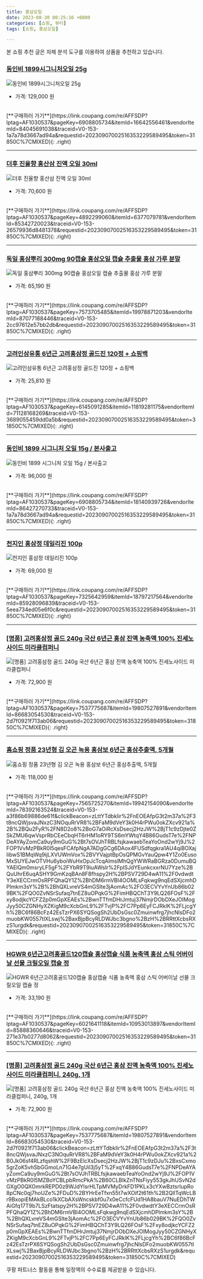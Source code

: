 ```yaml
---
title: 홍삼오일
date: 2023-08-30 00:25:16 +0800
categories: [쇼핑, 뷰티]
tags: [쇼핑, 홍삼오일]

---
```


본 쇼핑 추천 글은 자체 분석 도구를 이용하여 상품을 추천하고 있습니다.
### [동인비 1899시그니처오일 25g](https://link.coupang.com/re/AFFSDP?lptag=AF1030537&pageKey=6908805734&itemId=16642556461&vendorItemId=84045691038&traceid=V0-153-1a7a78d3667ad94a&requestid=20230907002516353229589495&token=31850C%7CMIXED)
![동인비 1899시그니처오일 25g](https://ads-partners.coupang.com/image1/J_MW85nIQNItlmFiJ6D7lb5pzzi0SHKHSkIKVAbBcBUPoYc_A_voND2YjHsrGQo1YfOlpr4BwGsV9r7ENzs6LMu8YlAKxdWh8ngEsMFAcX2lVdmnDFLNGgV9PL_gqa0SGgE70dIKqrPdVv78waGYdOOhNL8r0zwiYw-pjZwHW-sAMvqrIpxpc1mV6q1COo68rLGKdIpqeADDBmO61mzhGdxUduQFTJkcLwM87F2wV6DNgDz1I2sDVW3s17TQrqbGqJLR2Tc21BVnu862m7ZZc7Rlryo7V8eOXXKkr-3asL8=)
- 가격: 129,000 원
<br>
[**구매하러 가기**](https://link.coupang.com/re/AFFSDP?lptag=AF1030537&pageKey=6908805734&itemId=16642556461&vendorItemId=84045691038&traceid=V0-153-1a7a78d3667ad94a&requestid=20230907002516353229589495&token=31850C%7CMIXED){: .right}
<br>

---

### [더후 진율향 홍산삼 진액 오일 30ml](https://link.coupang.com/re/AFFSDP?lptag=AF1030537&pageKey=4892299060&itemId=6377079781&vendorItemId=85342720023&traceid=V0-153-26579936d8481378&requestid=20230907002516353229589495&token=31850C%7CMIXED)
![더후 진율향 홍산삼 진액 오일 30ml](https://ads-partners.coupang.com/image1/W5f0XQHdvXO65GnaW8Tf2EwoLtI03TgRjcEEFWmz_hIPK8OkYpRF3IW3wdIDIrgOUUxkX-U6cBIKEBL61OAzS1z_OYEZ9xKk5RKMLYpWK7aqX03FCGg03MReoKY_SF93GhfotX4wHKFd6Hyd955raYJOa-6h2iJYdWy84P1uzEn34vAQZQ-7XVhPu1OM4vm_I33iOdxSlvrG2SxAobsekge_7ZjAq1XMLz27ZWNdzdX5z4ce9THMOJ8eJlHwIt2Zff085x7_6FMJk8UCQURCaWlFcBwbhorMoMB5wWVSDg==)
- 가격: 70,600 원
<br>
[**구매하러 가기**](https://link.coupang.com/re/AFFSDP?lptag=AF1030537&pageKey=4892299060&itemId=6377079781&vendorItemId=85342720023&traceid=V0-153-26579936d8481378&requestid=20230907002516353229589495&token=31850C%7CMIXED){: .right}
<br>

---

### [독일 홍삼뿌리 300mg 90캡슐 홍삼오일 캡슐 추출물 홍삼 가루 분말](https://link.coupang.com/re/AFFSDP?lptag=AF1030537&pageKey=7573705485&itemId=19978871203&vendorItemId=87077188446&traceid=V0-153-2cc97612e57bb2db&requestid=20230907002516353229589495&token=31850C%7CMIXED)
![독일 홍삼뿌리 300mg 90캡슐 홍삼오일 캡슐 추출물 홍삼 가루 분말](https://ads-partners.coupang.com/image1/w1v3TcRVKCq2-FNlw7Pq0osVuJL-Gdsk0DM1SQtuI8Liyjp25JJSkpf00uhYjInQyuiLQ1fRFG6GVea7nRopPfHgM0SGk4wkgNjQswa0Me3cXNu_JSNFycmr0Sbk9D6LObPHonLzAnvnWEPWC0GDYLzUpzIUersPO7veY6EbY2p1h83Th593jX77f3ZVWgucuteOuKhjIOxvkAQOXFdrDoPuD2JIJNnNf2mEBDzk1JEPp2I5muqZPOA5G-LHYmLAv1H7ADujkzIOadOlGC5oBnwuj5Bv93GmA75yOhqmo32t)
- 가격: 65,190 원
<br>
[**구매하러 가기**](https://link.coupang.com/re/AFFSDP?lptag=AF1030537&pageKey=7573705485&itemId=19978871203&vendorItemId=87077188446&traceid=V0-153-2cc97612e57bb2db&requestid=20230907002516353229589495&token=31850C%7CMIXED){: .right}
<br>

---

### [고려인삼유통 6년근 고려홍삼정 골드진 120정 + 쇼핑백](https://link.coupang.com/re/AFFSDP?lptag=AF1030537&pageKey=6145091285&itemId=11819281175&vendorItemId=71128168269&traceid=V0-153-3689055459dd0a5b&requestid=20230907002516353229589495&token=31850C%7CMIXED)
![고려인삼유통 6년근 고려홍삼정 골드진 120정 + 쇼핑백](https://ads-partners.coupang.com/image1/nJ0MN6F2ALQS1OWynEKgoFiAxZqHWV9lIeJuFY_Tlk4JyViA0m5jtuT0frcdv5mioNftLKd3acBKzCYx6CvZHqGYhidYTROJPs58y1oMy594mclaqwjgl2UcRosyur-DUS7iUxwaKtsPqXuIEjFTt29X5eID8ZvpmEEiLoxoaCEHwtMsT7fZUoXSX07--4VvUFXUv5mO3-sZJsBaSLiXuKqUCPrVXNgyVq0B_HY0B8lgPe8cIBDdZHZWktjLlnnkdyRbsFMcAMJNReHWklOm7Q==)
- 가격: 25,810 원
<br>
[**구매하러 가기**](https://link.coupang.com/re/AFFSDP?lptag=AF1030537&pageKey=6145091285&itemId=11819281175&vendorItemId=71128168269&traceid=V0-153-3689055459dd0a5b&requestid=20230907002516353229589495&token=31850C%7CMIXED){: .right}
<br>

---

### [동인비 1899 시그니처 오일 15g / 본사출고](https://link.coupang.com/re/AFFSDP?lptag=AF1030537&pageKey=6908805734&itemId=18140939726&vendorItemId=86427270733&traceid=V0-153-1a7a78d3667ad94a&requestid=20230907002516353229589495&token=31850C%7CMIXED)
![동인비 1899 시그니처 오일 15g / 본사출고](https://ads-partners.coupang.com/image1/Odiy9fImnZ2Z_6xAOfq-iX6tz17vsNu8YBinERZL-Zmu7xoi-2hIYkkoLBk38TIaGx-tu6qMbNqh0f5z1p-oEFPmdu-5SQe3L7U6k5VoNtTbZxAMMsi8c7NvSdamB_6JhASS18cwIpwYjtONGdQVjz4H7xjP6r2BKY78QBMVltq-Lbvns0PWaMKV49nws1h_0zRnZnTHbsVK09P2sQ9D95v_drWo3dqg9-y5Qwmstk9Ok3AWRoU_0x4GNgYt2XzMhKWwL2s6-5F_7QCEnb54isf_vFrkVdUQp19V6eUzRJc=)
- 가격: 96,000 원
<br>
[**구매하러 가기**](https://link.coupang.com/re/AFFSDP?lptag=AF1030537&pageKey=6908805734&itemId=18140939726&vendorItemId=86427270733&traceid=V0-153-1a7a78d3667ad94a&requestid=20230907002516353229589495&token=31850C%7CMIXED){: .right}
<br>

---

### [천지인 홍삼정 데일리진 100p](https://link.coupang.com/re/AFFSDP?lptag=AF1030537&pageKey=7325642959&itemId=18797217564&vendorItemId=85928096839&traceid=V0-153-5eea734ed05e6f0c&requestid=20230907002516353229589495&token=31850C%7CMIXED)
![천지인 홍삼정 데일리진 100p](https://ads-partners.coupang.com/image1/GIx1SNEe2obUZ6i9GBBsNq8NuDM-9sdagkfrmhs0RRcsKtXz2kPG9PTecyPA4ShzimY2xCVFfvVR_KANz4oUMy6vThg5rO42ucdM5QyT7FAgrGu_QdK5zOUFrZFQmljJDrbX5e50hg0_PBKvnDEBzXth5KCE_2wkJ9-GJ8Iwy5rfvr8lEDmzGLAChkTqtetH7rKCKL5ItsVcn1i66ikF2eFrqE9iexjogyULfqOrDXkMRMLn-xYZH6PUrPYMt206jsBE56-tMNZOUY4vYKcr)
- 가격: 69,000 원
<br>
[**구매하러 가기**](https://link.coupang.com/re/AFFSDP?lptag=AF1030537&pageKey=7325642959&itemId=18797217564&vendorItemId=85928096839&traceid=V0-153-5eea734ed05e6f0c&requestid=20230907002516353229589495&token=31850C%7CMIXED){: .right}
<br>

---

### [[명품] 고려홍삼정 골드 240g 국산 6년근 홍삼 진액 농축액 100% 진세노사이드 미라클컴퍼니](https://link.coupang.com/re/AFFSDP?lptag=AF1030537&pageKey=7537775687&itemId=19807527891&vendorItemId=86683054530&traceid=V0-153-2d7f0921f713ab06&requestid=20230907002516353229589495&token=31850C%7CMIXED)
![[명품] 고려홍삼정 골드 240g 국산 6년근 홍삼 진액 농축액 100% 진세노사이드 미라클컴퍼니](https://ads-partners.coupang.com/image1/IfiPQ4-QZo23h3OSIT3yCyJ5rVo6NaFYEHcfW_f2MY1XEk5aS-inVQQGUnl84hG_FrjfUmiGBQzt6HTJ2TmRjX5buFBG4rxsEvTubVY10fqrwNqh7ha_LdFkvd9rrWupCMgWVCsB6acQm2op_pzvlO9-VhDhWDsq0d0mGouSlDP44CrGlprgyuLhe7R7rN7X6fMaUO2ZXMIs7le3rgBsPebX0Z5HUx4raLG7tAaBRaU6dw8x6XncmYiC2ba1WcA_Lx2hzXMRvHszTnzcnQ86TwTA_yZdCtutejzhFtlE0g==)
- 가격: 72,900 원
<br>
[**구매하러 가기**](https://link.coupang.com/re/AFFSDP?lptag=AF1030537&pageKey=7537775687&itemId=19807527891&vendorItemId=86683054530&traceid=V0-153-2d7f0921f713ab06&requestid=20230907002516353229589495&token=31850C%7CMIXED){: .right}
<br>

---

### [홈쇼핑 정품 23년형 김 오곤 녹용 홍삼보 6년근 홍삼추출액, 5개월](https://link.coupang.com/re/AFFSDP?lptag=AF1030537&pageKey=7565725270&itemId=19942154090&vendorItemId=78392163524&traceid=V0-153-a3f86b69886de61f&clickBeacon=zLttYTdbklir%2FnEOEAfpG3t2m37a%2F3t8ncQWjsvaJNxzC3NOquRrVR8%2BFaM9dVeY3k0H4rPWu0okZXcv921a%2B%2BQu2FyR%2FN8D2o8%2BoG7aOiRcXsDsecj2HzJW%2BjT1c9zDjte0ZSkZMU6qwVsprRbCEeCbqHT6rHM1oRY9TS6mYWtqY4B86GudsT7e%2FNPDeAYAyZomCa9uy9mGuG%2Bt7sOVJhTRBLfsjkawaebTeaYoOnd2wYj9J%2FOP1VvMzPBkR0l5qesFCAfpNgA7ADgGCg6DAox4FUSdfqgkra1AU4qiBOXajIibwS1BMqWq9ijLXVUWmVox%2BVYVajptBpOsQPMGvYauQpw4Y1Zo0EusoMxSUYEJwOTVHu6yboiWuHxOpJcTcqAlmslMhQgYWWRaBGRza0DumuBQYAElQm0msryLF5gF%2FYbR9T9iuAWslr%2FpISJdYEunkcxxrNU7Yze%2BQuUhrE6uqASHY9GmKzqBAn8F8fhspy2H%2BPSV729D4wA11%2F0vdwdtY3eXECCrmOsRPFQhaQY1Z%2BhDM6rmVBI4OOMLsFqkwg9nqEdSXjcmhDPlmkm3sY%2B%2BhQXLvreVS4mGSlte3jAomAc%2FO3ECVYvYnUb86b029BK%2FQO0ZvNSrSufaq7tnEZ8uOPqkG%2FimHBQChT3Y9LQ26FOsF%2Fxy8odjkcYCFZ2p0mGpXEAEs%2BwnTTfmDHrJmtuj37NmjrDObDXeJOlMogJyy50CZGNHyXZKigM9cXcbGnL9%2FTvjP%2FC7Pp6EyFCJRklK%2FLjcgYh%2BC6f86BcFz42EsTzrPX6SYQSogSh2UbDsGsc0Zmuinwfrg7jhcNlsDFo2muobKW0557tlXLswj%2BaxBjpBcyRLDWJbc3bgno%2BzH%2BRRttXcbsRXzS1urgdk&requestid=20230907002516353229589495&token=31850C%7CMIXED)
![홈쇼핑 정품 23년형 김 오곤 녹용 홍삼보 6년근 홍삼추출액, 5개월](https://ads-partners.coupang.com/image1/2zGKF03g-yNkoYY828Met0cAPtsIf1YMD9XDwIsj9ziSWfHp58BfOW0JxGGPvxei5urcl6MlNG6xM98VEDTHEs7rcGht779lPl-o41d5Tg7VBPvjVu9rtJiGJ8ao3BLACKx0fviDtSYWfEtPu9HUZ9lpP9smBCNCfBeH6MPB6kjv-zq2ZmW8cJqqTETwuvHm6bIM7zoltj_7nP8aDjAr3Wcj4iycvoVtaq8hq5Z_vr0Rf8654Po6K-HrKXl2LkydUJWRufFMhCdxEb5DO5ECnBdWzVS29AwsuPI0K0n9d9cUXyFH)
- 가격: 118,000 원
<br>
[**구매하러 가기**](https://link.coupang.com/re/AFFSDP?lptag=AF1030537&pageKey=7565725270&itemId=19942154090&vendorItemId=78392163524&traceid=V0-153-a3f86b69886de61f&clickBeacon=zLttYTdbklir%2FnEOEAfpG3t2m37a%2F3t8ncQWjsvaJNxzC3NOquRrVR8%2BFaM9dVeY3k0H4rPWu0okZXcv921a%2B%2BQu2FyR%2FN8D2o8%2BoG7aOiRcXsDsecj2HzJW%2BjT1c9zDjte0ZSkZMU6qwVsprRbCEeCbqHT6rHM1oRY9TS6mYWtqY4B86GudsT7e%2FNPDeAYAyZomCa9uy9mGuG%2Bt7sOVJhTRBLfsjkawaebTeaYoOnd2wYj9J%2FOP1VvMzPBkR0l5qesFCAfpNgA7ADgGCg6DAox4FUSdfqgkra1AU4qiBOXajIibwS1BMqWq9ijLXVUWmVox%2BVYVajptBpOsQPMGvYauQpw4Y1Zo0EusoMxSUYEJwOTVHu6yboiWuHxOpJcTcqAlmslMhQgYWWRaBGRza0DumuBQYAElQm0msryLF5gF%2FYbR9T9iuAWslr%2FpISJdYEunkcxxrNU7Yze%2BQuUhrE6uqASHY9GmKzqBAn8F8fhspy2H%2BPSV729D4wA11%2F0vdwdtY3eXECCrmOsRPFQhaQY1Z%2BhDM6rmVBI4OOMLsFqkwg9nqEdSXjcmhDPlmkm3sY%2B%2BhQXLvreVS4mGSlte3jAomAc%2FO3ECVYvYnUb86b029BK%2FQO0ZvNSrSufaq7tnEZ8uOPqkG%2FimHBQChT3Y9LQ26FOsF%2Fxy8odjkcYCFZ2p0mGpXEAEs%2BwnTTfmDHrJmtuj37NmjrDObDXeJOlMogJyy50CZGNHyXZKigM9cXcbGnL9%2FTvjP%2FC7Pp6EyFCJRklK%2FLjcgYh%2BC6f86BcFz42EsTzrPX6SYQSogSh2UbDsGsc0Zmuinwfrg7jhcNlsDFo2muobKW0557tlXLswj%2BaxBjpBcyRLDWJbc3bgno%2BzH%2BRRttXcbsRXzS1urgdk&requestid=20230907002516353229589495&token=31850C%7CMIXED){: .right}
<br>

---

### [HGWR 6년근고려홍골드120캡슐 홍삼캡슐 식품 농축액 홍삼 스틱 어버이날 선물 크릴오일 캡슐 정](https://link.coupang.com/re/AFFSDP?lptag=AF1030537&pageKey=6021641118&itemId=10953013897&vendorItemId=85888360646&traceid=V0-153-271e37b0277d8062&requestid=20230907002516353229589495&token=31850C%7CMIXED)
![HGWR 6년근고려홍골드120캡슐 홍삼캡슐 식품 농축액 홍삼 스틱 어버이날 선물 크릴오일 캡슐 정](https://ads-partners.coupang.com/image1/o5IP5XDBCGceWKnho5Zzo4UuMGXZOuEhhQitoUG8Ijwr9v3uPbQHGckJglM3i9mXcSDBIh_8MlOqUXwV4NoyGREmfP6beiSRC-OtrBn_QCkCn9fGouGtJRENnMeyiM0bXNWgxiK0gsn8H07MjrEBbGZ7KqXznwA6Q022lZLVQlKYt_NwTBtSomIlA0cB4mypW7MUnB92-T_53xgtJJiWm1-fzwlK2BUlaoOtG5VFfRmfAzEy_pqCHNv3AVKG_Q1kJWyUEvu4S0ONIzXXlqa-iFWfdvAzb2ZDKau21NKgKEo=)
- 가격: 33,190 원
<br>
[**구매하러 가기**](https://link.coupang.com/re/AFFSDP?lptag=AF1030537&pageKey=6021641118&itemId=10953013897&vendorItemId=85888360646&traceid=V0-153-271e37b0277d8062&requestid=20230907002516353229589495&token=31850C%7CMIXED){: .right}
<br>

---

### [[명품] 고려홍삼정 골드 240g 국산 6년근 홍삼 진액 농축액 100% 진세노사이드 미라클컴퍼니, 240g, 1개](https://link.coupang.com/re/AFFSDP?lptag=AF1030537&pageKey=7537775687&itemId=19807527891&vendorItemId=86683054530&traceid=V0-153-2d7f0921f713ab06&clickBeacon=zLttYTdbklir%2FnEOEAfpG3t2m37a%2F3t8ncQWjsvaJNxzC3NOquRrVR8%2BFaM9dVeY3k0H4rPWu0okZXcv921a%2B0Jk06sf4RLzfqshW%2F9BzElcXsDsecj2HzJW%2BjT1c9zDJu%2BxsCxmo5grZoK5vhSbGGmoLn71G4e7gUil3j5yT%2FxqY4B86GudsT7e%2FNPDeAYAyZomCa9uy9mGuG%2Bt7sOVJhTRBLfsjkawaebTeaYoOnd2wYj9J%2FOP1VvMzPBkR0l5MZBoYCBLpbRmcPkA%2B60CLBlkZnTNsFiyy553gkJhUSvN2dGXgO0QXOmrkREPD0z9WJdYlsrHLTpMVMyDrkFD1PKLx3cYXwBztsrIupRo8pCNc0qj7hoUZe%2FDuD%2BYHrEeTfxn55t7wXOif2t61th%2B2QllTqWcLBr9BxopiEMAkBLco1kXCbAXsWncskbf0u7x0eCcfcFUd1HA8bauV7NuEDhTWAiGfq17T9b7LSzFtatspy2H%2BPSV729D4wA11%2F0vdwdtY3eXECCrmOsRPFQhaQY1Z%2BhDM6rmVBI4OOMLsFqkwg9nqEdSXjcmhDPlmkm3sY%2B%2BhQXLvreVS4mGSlte3jAomAc%2FO3ECVYvYnUb86b029BK%2FQO0ZvNSrSufaq7tnEZ8uOPqkG%2FimHBQChT3Y9LQ26FOsF%2Fxy8odjkcYCFZ2p0mGpXEAEs%2BwnTTfmDHrJmtuj37NmjrDObDXeJOlMogJyy50CZGNHyXZKigM9cXcbGnL9%2FTvjP%2FC7Pp6EyFCJRklK%2FLjcgYh%2BC6f86BcFz42EsTzrPX6SYQSogSh2UbDsGsc0Zmuinwfrg7jhcNlsDFo2muobKW0557tlXLswj%2BaxBjpBcyRLDWJbc3bgno%2BzH%2BRRttXcbsRXzS1urgdk&requestid=20230907002516353229589495&token=31850C%7CMIXED)
![[명품] 고려홍삼정 골드 240g 국산 6년근 홍삼 진액 농축액 100% 진세노사이드 미라클컴퍼니, 240g, 1개](https://ads-partners.coupang.com/image1/aewCFVosqXLTKuuNaS2E40upUy4Fe-ODXr4Xn4sHmTmWsCkKzBMvc2C3Mg5s3suHiO1USM0oZZPJlZV3UvQUr0J55ovKEZOJ8PpndOYbjP8ow8x_4IftyMoqMvsydgB--J7NM-pwUzM_0P8butWDsDIa98LXBkq5PN3IStN6oeeRr7zFXex08f6dXdJEDVP6RscWtrl9PQOIVlFLi2by-4NQk_rSUDA9Askm9OLB_cJkB_MseM3vg2uPrJP0-DPDQBtI86U25JBwhUibB0lA2kBBS4qWdI7n2Bqcb8x2K8NaG7Ls)
- 가격: 72,900 원
<br>
[**구매하러 가기**](https://link.coupang.com/re/AFFSDP?lptag=AF1030537&pageKey=7537775687&itemId=19807527891&vendorItemId=86683054530&traceid=V0-153-2d7f0921f713ab06&clickBeacon=zLttYTdbklir%2FnEOEAfpG3t2m37a%2F3t8ncQWjsvaJNxzC3NOquRrVR8%2BFaM9dVeY3k0H4rPWu0okZXcv921a%2B0Jk06sf4RLzfqshW%2F9BzElcXsDsecj2HzJW%2BjT1c9zDJu%2BxsCxmo5grZoK5vhSbGGmoLn71G4e7gUil3j5yT%2FxqY4B86GudsT7e%2FNPDeAYAyZomCa9uy9mGuG%2Bt7sOVJhTRBLfsjkawaebTeaYoOnd2wYj9J%2FOP1VvMzPBkR0l5MZBoYCBLpbRmcPkA%2B60CLBlkZnTNsFiyy553gkJhUSvN2dGXgO0QXOmrkREPD0z9WJdYlsrHLTpMVMyDrkFD1PKLx3cYXwBztsrIupRo8pCNc0qj7hoUZe%2FDuD%2BYHrEeTfxn55t7wXOif2t61th%2B2QllTqWcLBr9BxopiEMAkBLco1kXCbAXsWncskbf0u7x0eCcfcFUd1HA8bauV7NuEDhTWAiGfq17T9b7LSzFtatspy2H%2BPSV729D4wA11%2F0vdwdtY3eXECCrmOsRPFQhaQY1Z%2BhDM6rmVBI4OOMLsFqkwg9nqEdSXjcmhDPlmkm3sY%2B%2BhQXLvreVS4mGSlte3jAomAc%2FO3ECVYvYnUb86b029BK%2FQO0ZvNSrSufaq7tnEZ8uOPqkG%2FimHBQChT3Y9LQ26FOsF%2Fxy8odjkcYCFZ2p0mGpXEAEs%2BwnTTfmDHrJmtuj37NmjrDObDXeJOlMogJyy50CZGNHyXZKigM9cXcbGnL9%2FTvjP%2FC7Pp6EyFCJRklK%2FLjcgYh%2BC6f86BcFz42EsTzrPX6SYQSogSh2UbDsGsc0Zmuinwfrg7jhcNlsDFo2muobKW0557tlXLswj%2BaxBjpBcyRLDWJbc3bgno%2BzH%2BRRttXcbsRXzS1urgdk&requestid=20230907002516353229589495&token=31850C%7CMIXED)


쿠팡 파트너스 활동을 통해 일정액의 수수료를 제공받을 수 있습니다.

